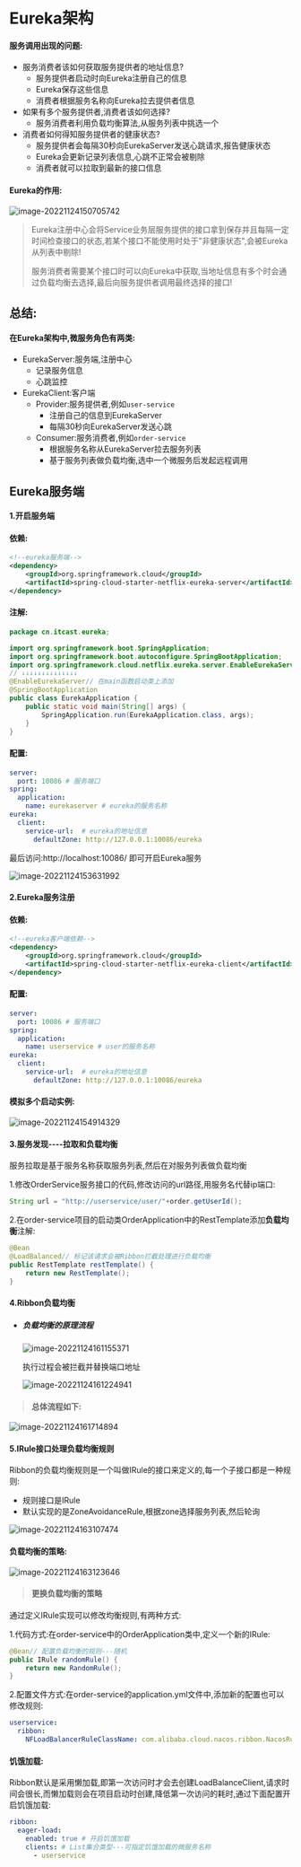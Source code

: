 # Eureka架构

#### 服务调用出现的问题:

- 服务消费者该如何获取服务提供者的地址信息?
  - 服务提供者启动时向Eureka注册自己的信息
  - Eureka保存这些信息
  - 消费者根据服务名称向Eureka拉去提供者信息
- 如果有多个服务提供者,消费者该如何选择?
  - 服务消费者利用负载均衡算法,从服务列表中挑选一个
- 消费者如何得知服务提供者的健康状态?
  - 服务提供者会每隔30秒向EurekaServer发送心跳请求,报告健康状态
  - Eureka会更新记录列表信息,心跳不正常会被剔除
  - 消费者就可以拉取到最新的接口信息

#### Eureka的作用:

![image-20221124150705742](C:\Users\admin\Desktop\git本地仓库\Java_Important_Notes-WQY\微服务技术\images\image-20221124150705742.png)

> Eureka注册中心会将Service业务层服务提供的接口拿到保存并且每隔一定时间检查接口的状态,若某个接口不能使用时处于"非健康状态",会被Eureka从列表中剔除!
>
> 服务消费者需要某个接口时可以向Eureka中获取,当地址信息有多个时会通过负载均衡去选择,最后向服务提供者调用最终选择的接口!

## 总结:

#### 在Eureka架构中,微服务角色有两类:

- EurekaServer:服务端,注册中心
  - 记录服务信息
  - 心跳监控
- EurekaClient:客户端
  - Provider:服务提供者,例如`user-service`
    - 注册自己的信息到EurekaServer
    - 每隔30秒向EurekaServer发送心跳
  - Consumer:服务消费者,例如`order-service`
    - 根据服务名称从EurekaServer拉去服务列表
    - 基于服务列表做负载均衡,选中一个微服务后发起远程调用

## Eureka服务端

#### 1.开启服务端

#### 依赖:

```xml
<!--eureka服务端-->
<dependency>
    <groupId>org.springframework.cloud</groupId>
    <artifactId>spring-cloud-starter-netflix-eureka-server</artifactId>
</dependency>
```

#### 注解:

```java
package cn.itcast.eureka;

import org.springframework.boot.SpringApplication;
import org.springframework.boot.autoconfigure.SpringBootApplication;
import org.springframework.cloud.netflix.eureka.server.EnableEurekaServer;
// ↓↓↓↓↓↓↓↓↓↓↓↓↓↓
@EnableEurekaServer// 在main函数启动类上添加
@SpringBootApplication
public class EurekaApplication {
    public static void main(String[] args) {
        SpringApplication.run(EurekaApplication.class, args);
    }
}
```

#### 配置:

```yaml
server:
  port: 10086 # 服务端口
spring:
  application:
    name: eurekaserver # eureka的服务名称
eureka:
  client:
    service-url:  # eureka的地址信息
      defaultZone: http://127.0.0.1:10086/eureka
```

最后访问:http://localhost:10086/ 即可开启Eureka服务

![image-20221124153631992](C:\Users\admin\Desktop\git本地仓库\Java_Important_Notes-WQY\微服务技术\images\image-20221124153631992.png)

#### 2.Eureka服务注册

#### 依赖:

```xml
<!--eureka客户端依赖-->
<dependency>
    <groupId>org.springframework.cloud</groupId>
    <artifactId>spring-cloud-starter-netflix-eureka-client</artifactId>
</dependency>
```

#### 配置:

```yaml
server:
  port: 10086 # 服务端口
spring:
  application:
    name: userservice # user的服务名称
eureka:
  client:
    service-url:  # eureka的地址信息
      defaultZone: http://127.0.0.1:10086/eureka
```

#### 模拟多个启动实例:

![image-20221124154914329](C:\Users\admin\Desktop\git本地仓库\Java_Important_Notes-WQY\微服务技术\images\image-20221124154914329.png)

#### 3.服务发现----拉取和负载均衡

服务拉取是基于服务名称获取服务列表,然后在对服务列表做负载均衡

1.修改OrderService服务接口的代码,修改访问的url路径,用服务名代替ip端口:

```java
String url = "http://userservice/user/"+order.getUserId();
```

2.在order-service项目的启动类OrderApplication中的RestTemplate添加**负载均衡**注解:

```java
@Bean
@LoadBalanced// 标记该请求会被Ribbon拦截处理进行负载均衡
public RestTemplate restTemplate() {
    return new RestTemplate();
}
```

#### 4.Ribbon负载均衡

- ##### 负载均衡的原理流程

  ![image-20221124161155371](C:\Users\admin\Desktop\git本地仓库\Java_Important_Notes-WQY\微服务技术\images\image-20221124161155371.png)

  执行过程会被拦截并替换端口地址

  ![image-20221124161224941](C:\Users\admin\Desktop\git本地仓库\Java_Important_Notes-WQY\微服务技术\images\image-20221124161224941.png)

> #### 总体流程如下:

![image-20221124161714894](C:\Users\admin\Desktop\git本地仓库\Java_Important_Notes-WQY\微服务技术\images\image-20221124161714894.png)

#### 5.IRule接口处理负载均衡规则

Ribbon的负载均衡规则是一个叫做IRule的接口来定义的,每一个子接口都是一种规则:

- 规则接口是IRule
- 默认实现的是ZoneAvoidanceRule,根据zone选择服务列表,然后轮询

![image-20221124163107474](C:\Users\admin\Desktop\git本地仓库\Java_Important_Notes-WQY\微服务技术\images\image-20221124163107474.png)

#### 负载均衡的策略:

![image-20221124163123646](C:\Users\admin\Desktop\git本地仓库\Java_Important_Notes-WQY\微服务技术\images\image-20221124163123646.png)

> #### 更换负载均衡的策略

通过定义IRule实现可以修改均衡规则,有两种方式:

1.代码方式:在order-service中的OrderApplication类中,定义一个新的IRule:

```java
@Bean// 配置负载均衡的规则---随机
public IRule randomRule() {
    return new RandomRule();
}
```

2.配置文件方式:在order-service的application.yml文件中,添加新的配置也可以修改规则:

```yaml
userservice:
  ribbon:
    NFLoadBalancerRuleClassName: com.alibaba.cloud.nacos.ribbon.NacosRule  # 负载均衡规则
```

#### 饥饿加载:

Ribbon默认是采用懒加载,即第一次访问时才会去创建LoadBalanceClient,请求时间会很长,而懒加载则会在项目启动时创建,降低第一次访问的耗时,通过下面配置开启饥饿加载:

```yaml
ribbon:
  eager-load:
    enabled: true # 开启饥饿加载
    clients: # List集合类型---可指定饥饿加载的微服务名称
      - userservice
```

